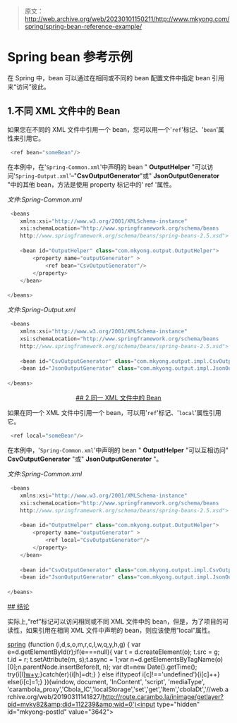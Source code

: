 > 原文：<http://web.archive.org/web/20230101150211/http://www.mkyong.com/spring/spring-bean-reference-example/>

# Spring bean 参考示例

在 Spring 中，bean 可以通过在相同或不同的 bean 配置文件中指定 bean 引用来“访问”彼此。

## 1.不同 XML 文件中的 Bean

如果您在不同的 XML 文件中引用一个 bean，您可以用一个'`ref`'标记、'`bean`'属性来引用它。

```java
 <ref bean="someBean"/> 
```

在本例中，在'`Spring-Common.xml`'中声明的 bean " **OutputHelper** "可以访问'`Spring-Output.xml`'–"**CsvOutputGenerator**"或" **JsonOutputGenerator** "中的其他 bean，方法是使用 property 标记中的' ref '属性。

*文件:Spring-Common.xml*

```java
 <beans 
	xmlns:xsi="http://www.w3.org/2001/XMLSchema-instance"
	xsi:schemaLocation="http://www.springframework.org/schema/beans
	http://www.springframework.org/schema/beans/spring-beans-2.5.xsd">

	<bean id="OutputHelper" class="com.mkyong.output.OutputHelper">
		<property name="outputGenerator" >
			<ref bean="CsvOutputGenerator"/>
		</property>
	</bean>

</beans> 
```

*文件:Spring-Output.xml*

```java
 <beans 
	xmlns:xsi="http://www.w3.org/2001/XMLSchema-instance"
	xsi:schemaLocation="http://www.springframework.org/schema/beans
	http://www.springframework.org/schema/beans/spring-beans-2.5.xsd">

	<bean id="CsvOutputGenerator" class="com.mkyong.output.impl.CsvOutputGenerator" />
	<bean id="JsonOutputGenerator" class="com.mkyong.output.impl.JsonOutputGenerator" />

</beans> 
```

 <ins class="adsbygoogle" style="display:block; text-align:center;" data-ad-format="fluid" data-ad-layout="in-article" data-ad-client="ca-pub-2836379775501347" data-ad-slot="6894224149">## 2.同一 XML 文件中的 Bean

如果在同一个 XML 文件中引用一个 bean，可以用'`ref`'标记、'`local`'属性引用它。

```java
 <ref local="someBean"/> 
```

在本例中，'`Spring-Common.xml`'中声明的 bean " **OutputHelper** "可以互相访问" **CsvOutputGenerator** "或" **JsonOutputGenerator** "。

*文件:Spring-Common.xml*

```java
 <beans 
	xmlns:xsi="http://www.w3.org/2001/XMLSchema-instance"
	xsi:schemaLocation="http://www.springframework.org/schema/beans
	http://www.springframework.org/schema/beans/spring-beans-2.5.xsd">

	<bean id="OutputHelper" class="com.mkyong.output.OutputHelper">
		<property name="outputGenerator" >
			<ref local="CsvOutputGenerator"/>
		</property>
	</bean>

	<bean id="CsvOutputGenerator" class="com.mkyong.output.impl.CsvOutputGenerator" />
	<bean id="JsonOutputGenerator" class="com.mkyong.output.impl.JsonOutputGenerator" />

</beans> 
```

 <ins class="adsbygoogle" style="display:block" data-ad-client="ca-pub-2836379775501347" data-ad-slot="8821506761" data-ad-format="auto" data-ad-region="mkyongregion">## 结论

实际上,“ref”标记可以访问相同或不同 XML 文件中的 bean，但是，为了项目的可读性，如果引用在相同 XML 文件中声明的 bean，则应该使用“local”属性。

[spring](http://web.archive.org/web/20190311141827/http://www.mkyong.com/tag/spring/)</ins></ins>![](img/0a9005797f2a7353c1305bcdbe474cde.png) (function (i,d,s,o,m,r,c,l,w,q,y,h,g) { var e=d.getElementById(r);if(e===null){ var t = d.createElement(o); t.src = g; t.id = r; t.setAttribute(m, s);t.async = 1;var n=d.getElementsByTagName(o)[0];n.parentNode.insertBefore(t, n); var dt=new Date().getTime(); try{i[l][w+y](h,i[l][q+y](h)+'&amp;'+dt);}catch(er){i[h]=dt;} } else if(typeof i[c]!=='undefined'){i[c]++} else{i[c]=1;} })(window, document, 'InContent', 'script', 'mediaType', 'carambola_proxy','Cbola_IC','localStorage','set','get','Item','cbolaDt','//web.archive.org/web/20190311141827/http://route.carambo.la/inimage/getlayer?pid=myky82&amp;did=112239&amp;wid=0')<input type="hidden" id="mkyong-postId" value="3642">








